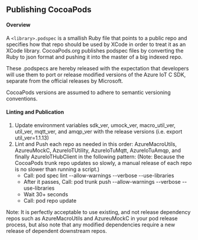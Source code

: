 ## Publishing CocoaPods

#### Overview

A `<library>.podspec` is a smallish Ruby file that points to a public repo and specifies how that repo
should be used by XCode in order to treat it as an XCode library. CocoaPods.org publishes podspec files by
converting the Ruby to json format and pushing it into the master of a big indexed repo.

These .podspecs are hereby released with the expectation that developers will use them to port or release modified versions of the Azure IoT C SDK, separate from the official releases by Microsoft.

CocoaPods versions are assumed to adhere to semantic versioning conventions.

#### Linting and Publication

1. Update environment variables sdk_ver, umock_ver, macro_util_ver, util_ver, mqtt_ver, and amqp_ver with the release versions (i.e. export util_ver=1.1.13)
2. Lint and Push each repo as needed in this order: AzureMacroUtils, AzureuMockC, AzureIoTUtility, AzureIoTuMqtt, AzureIoTuAmqp, and finally AzureIoTHubClient in the following pattern:
(Note: Because the CocoaPods trunk repo updates so slowly, a manual release of each repo is no slower than running a script.)
    - Call: pod spec lint <Azure podspec here> --allow-warnings --verbose --use-libraries
    - After it passes, Call: pod trunk push <Azure podspec here> --allow-warnings --verbose --use-libraries
    - Wait 30+ seconds
    - Call: pod repo update

Note: It is perfectly acceptable to use existing, and not release dependency repos such as AzureMacroUtils and AzureuMockC in your pod release process, but also note that any modified dependencies require a new release of dependent downstream repos.
